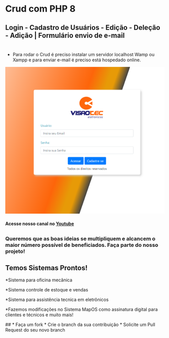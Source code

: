 


# Crud com PHP 8
## Login - Cadastro de Usuários - Edição - Deleção - Adição | Formulário envio de e-mail

#
* Para rodar o Crud é preciso instalar um servidor localhost Wamp ou Xampp e para enviar e-mail é preciso está hospedado online.

![crud](https://github.com/visaotec/Crud_PHP_8/blob/main/login.PNG)


#### Acesse nosso canal no [Youtube](https://www.youtube.com/channel/UCrQgt3TC4XIX9jxLkiENBRA)
##
### Queremos que as boas ideias se multipliquem e alcancem o maior número possível de beneficiados. Faça parte do nosso projeto! 
##
  <h2>Temos Sistemas Prontos!</h2>
  <p>*Sistema para oficina mecânica</p>
  <p>*Sistema controle de estoque e vendas</p>
  <p>*Sistema para assistência tecnica em eletrônicos</p>
  <p>*Fazemos modificações no Sistema MapOS como assinatura digital para clientes e técnicos e muito mais!</p>
  ## 
* Faça um fork
* Crie o branch da sua contribuição
* Solicite um Pull Request do seu novo branch
